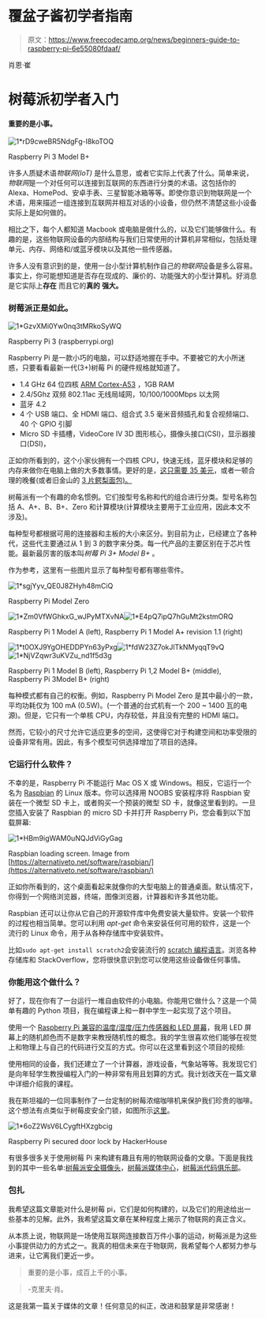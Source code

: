 # 覆盆子酱初学者指南

> 原文：<https://www.freecodecamp.org/news/beginners-guide-to-raspberry-pi-6e55080fdaaf/>

肖恩·崔

# 树莓派初学者入门

#### 重要的是小事。

![1*rD9cweBR5NdgFg-l8koTOQ](img/b1cb530b7f90504e68afa629b527720b.png)

Raspberry Pi 3 Model B+

许多人质疑术语*物联网(IoT)* 是什么意思，或者它实际上代表了什么。简单来说，*物联网*是一个对任何可以连接到互联网的东西进行分类的术语。这包括你的 Alexa、HomePod、安卓手表、三星智能冰箱等等。即使你意识到物联网是一个术语，用来描述一组连接到互联网并相互对话的小设备，但仍然不清楚这些小设备实际上是如何做的。

相比之下，每个人都知道 Macbook 或电脑是做什么的，以及它们能够做什么。有趣的是，这些物联网设备的内部结构与我们日常使用的计算机非常相似，包括处理单元、内存、网络和/或蓝牙模块以及其他一些传感器。

许多人没有意识到的是，使用一台小型计算机制作自己的*物联网*设备是多么容易。事实上，你可能想知道是否存在现成的、廉价的、功能强大的小型计算机。好消息是它实际上**存在** 而且它的**真的** **强大。**

### 树莓派正是如此。

![1*GzvXMi0Yw0nq3tMRkoSyWQ](img/67d65854002ad5693501ea91a9258089.png)

Raspberry Pi 3 (raspberrypi.org)

Raspberry Pi 是一款小巧的电脑，可以舒适地握在手中。不要被它的大小所迷惑，只要看看最新一代(3+)树莓 Pi 的硬件规格就知道了。

*   1.4 GHz 64 位四核 [ARM Cortex-A53](https://en.wikipedia.org/wiki/ARM_Cortex-A53) ，1GB RAM
*   2.4/5Ghz 双频 802.11ac 无线局域网，10/100/1000Mbps 以太网
*   蓝牙 4.2
*   4 个 USB 端口、全 HDMI 端口、组合式 3.5 毫米音频插孔和复合视频端口、40 个 GPIO 引脚
*   Micro SD 卡插槽，VideoCore IV 3D 图形核心，摄像头接口(CSI)，显示器接口(DSI)，

正如你所看到的，这个小家伙拥有一个四核 CPU，快速无线，蓝牙模块和足够的内存来做你在电脑上做的大多数事情。更好的是，[这只需要 35 美元](https://amzn.to/2PLBxk1)，或者一顿合理的晚餐(或者旧金山的 [3 片鳄梨面包)。](https://sf.eater.com/2017/5/23/15677684/avocado-toast-prices-menu-costs-san-francisco)

树莓派有一个有趣的命名惯例。它们按型号名称和代的组合进行分类。型号名称包括 A、A+、B、B+、Zero 和计算模块(计算模块主要用于工业应用，因此本文不涉及)。

每种型号都根据可用的连接器和主板的大小来区分。到目前为止，已经建立了各种代，这些代主要通过从 1 到 3 的数字来分类。每一代产品的主要区别在于芯片性能。最新最厉害的版本叫*树莓 Pi 3+ Model B+* 。

作为参考，这里有一些图片显示了每种型号都有哪些零件。

![1*sgjYyv_QE0J8ZHyh48mCiQ](img/44189ce36ac1161584bc4344affe76cf.png)

Raspberry Pi Model Zero

![1*Zm0VfWGhkxG_wJPyMTXvNA](img/930f70d3a0d5ef8e29350befa4d99a69.png)![1*E4pQ7ipQ7hGuMt2kstmORQ](img/b4862780aa03c95a36524b581b190829.png)

Raspberry Pi 1 Model A (left), Raspberry Pi 1 Model A+ revision 1.1 (right)

![1*t0OXJ9YgOHEDDPYn63yPxg](img/9932cf90539f700d35bd5aecf9abedbb.png)![1*fdW23Z7okJlTkNMyqqT9vQ](img/d5bb38898f3e15e1f995c1a72dee6674.png)![1*NjVZqwr3uKVZu_nd1f5d3g](img/1e73842059c2d700c74197f53d8fb2b3.png)

Raspberry Pi 1 Model B (left), Raspberry Pi 1,2 Model B+ (middle), Raspberry Pi 3Model B+ (right)

每种模式都有自己的权衡。例如，Raspberry Pi Model Zero 是其中最小的一款，平均功耗仅为 100 mA (0.5W)。(一个普通的台式机有一个 200 ~ 1400 瓦的电源)。但是，它只有一个单核 CPU，内存较低，并且没有完整的 HDMI 端口。

然而，它较小的尺寸允许它适应更多的空间，这使得它对于构建空间和功率受限的设备非常有用。因此，有多个模型可供选择增加了项目的选择。

### 它运行什么软件？

不幸的是，Raspberry Pi 不能运行 Mac OS X 或 Windows。相反，它运行一个名为 [Raspbian](https://www.raspberrypi.org/downloads/raspberry-pi-desktop/) 的 Linux 版本。你可以选择用 NOOBS 安装程序将 Raspbian 安装在一个微型 SD 卡上，或者购买一个预装的微型 SD 卡，就像这里看到的。一旦您插入安装了 Raspbian 的 micro SD 卡并打开 Raspberry Pi，您会看到以下加载屏幕:

![1*HBm9igWAM0uNQJdViGyGag](img/38fe0b4d26e366772d7e1223a702149e.png)

Raspbian loading screen. Image from [https://alternativeto.net/software/raspbian/](https://alternativeto.net/software/raspbian/)

正如你所看到的，这个桌面看起来就像你的大型电脑上的普通桌面。默认情况下，你得到一个网络浏览器，终端，图像浏览器，计算器和许多其他功能。

Raspbian 还可以让你从它自己的开源软件库中免费安装大量软件。安装一个软件的过程也相当简单。您可以利用 *apt-get* 命令来安装任何可用的软件，这是一个流行的 Linux 命令，用于从各种存储库中安装软件。

比如`sudo apt-get install scratch2`会安装流行的 [scratch 编程语言](https://scratch.mit.edu/)。浏览各种存储库和 StackOverflow，您将很快意识到您可以使用这些设备做任何事情。

### 你能用这个做什么？

好了，现在你有了一台运行一堆自由软件的小电脑。你能用它做什么？这是一个简单有趣的 Python 项目，我在编程课上和一群中学生一起实现了这个项目。

使用一个 [Raspberry Pi 兼容的温度/湿度/压力传感器和 LED 屏幕](https://amzn.to/2NCMdwd)，我用 LED 屏幕上的随机颜色而不是数字来教授随机性的概念。我的学生很喜欢他们能够在视觉上和物理上与自己的代码进行交互的方式。你可以在这里看到这个项目的视频:

使用相同的设备，我们还建立了一个计算器，游戏设备，气象站等等。我发现它们是向年轻学生教授编程入门的一种非常有用且划算的方式。我计划改天在一篇文章中详细介绍我的课程。

我在斯坦福的一位同事制作了一台定制的树莓浓缩咖啡机来保护我们珍贵的咖啡。这个想法有点类似于树莓皮安全门锁，如图所示[这里](https://www.youtube.com/watch?v=bAcK80fm1_0)。

![1*6oZ2WsV6LCygftHXzgbcig](img/5478ce9e711e7c78b06edb1670a0d63c.png)

Raspberry Pi secured door lock by HackerHouse

有很多很多关于使用树莓 Pi 来构建有趣且有用的物联网设备的文章。下面是我找到的其中一些名单:[树莓派安全摄像头](https://pimylifeup.com/raspberry-pi-security-camera/)，[树莓派媒体中心](https://www.makeuseof.com/tag/kodi-raspberry-pi-media-center/)，[树莓派代码俱乐部](https://projects.raspberrypi.org/en/codeclub)。

### 包扎

我希望这篇文章能对什么是树莓 pi，它们是如何构建的，以及它们的用途给出一些基本的见解。此外，我希望这篇文章在某种程度上揭示了物联网的真正含义。

从本质上说，物联网是一场使用互联网连接数百万件小事的运动，树莓派是为这些小事提供动力的方式之一。我真的相信未来在于物联网，我希望每个人都努力参与进来，让它离我们更近一步。

> 重要的是小事，成百上千的小事。

> -克里夫·肖。

这是我第一篇关于媒体的文章！任何意见的纠正，改进和鼓掌是非常感谢！